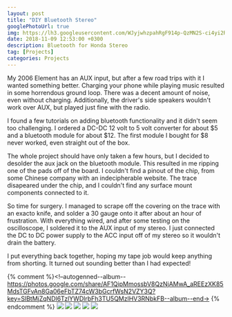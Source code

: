 ```yaml
---
layout: post
title: "DIY Bluetooth Stereo"
googlePhotoUrl: true
img: https://lh3.googleusercontent.com/WJyjwhzpahRgF914p-QzMN2S-ci4yi2RE33S_WPQejAiAdltO5NGgJQxptUMP4nPgAQF0H0hR3KBVx1ARAP833KJxq-y40SrqJ67cdkw7CmO9gKaLueSCrRSoDRhuyOhG8e5UwkKrw=w4032-h3024
date: 2018-11-09 12:53:00 +0300
description: Bluetooth for Honda Stereo
tag: [Projects]
categories: Projects
---
```


My 2006 Element has an AUX input, but after a few road trips with it I wanted something better. Charging your phone while playing music resulted in some horrendous ground loop. There was a decent amount of noise, even without charging. Additionally, the driver's side speakers wouldn't work over AUX, but played just fine with the radio.

I found a few tutorials on adding bluetooth functionality and it didn't seem too challenging. I ordered a DC-DC 12 volt to 5 volt converter for about $5 and a bluetooth module for about $12. The first module I bought for $8 never worked, even straight out of the box.

The whole project should have only taken a few hours, but I decided to desolder the aux jack on the bluetooth module. This resulted in me ripping one of the pads off of the board. I couldn't find a pinout of the chip, from some Chinese company with an indecipherable website. The trace disapeared under the chip, and I couldn't find any surface mount components connected to it.

So time for surgery. I managed to scrape off the covering on the trace with an exacto knife, and solder a 30 gauge onto it after about an hour of frustration. With everything wired, and after some testing on the oscilloscope, I soldered it to the AUX input of my stereo. I just connected the DC to DC power supply to the ACC input off of my stereo so it wouldn't drain the battery.

I put everything back together, hoping my tape job would keep anything from shorting. It turned out sounding better than I had expected!


{% comment %}<!–autogenned--album--https://photos.google.com/share/AF1QipMmossbV8QzNjAMwA_aREEzXK85MdsTGFvAn8Ga06eFbTZ74cW3bGcrfWsN2VZY3Q?key=SlBtMjZqNDl6TzlYWDlrbFh3TU5QMzlHV3RNbkFB--album--end->
{% endcomment %}
<a data-fancybox="gallery" href="https://lh3.googleusercontent.com/aFoW-DrsNjEhIqV_dDGrtle7MnZwIGRMwnSAJ6gzQjWxbdJX-QfJOrQFExxkf_g6llm1QS4ubifXKMr-xWQonGl3VSyqKef2ZNGLh9o-pxzFezqnKmbk_rxiETRdcviHMPKz9aR85Q=w3024-h4032"><img src="https://lh3.googleusercontent.com/aFoW-DrsNjEhIqV_dDGrtle7MnZwIGRMwnSAJ6gzQjWxbdJX-QfJOrQFExxkf_g6llm1QS4ubifXKMr-xWQonGl3VSyqKef2ZNGLh9o-pxzFezqnKmbk_rxiETRdcviHMPKz9aR85Q=w200-h200"></a>
<a data-fancybox="gallery" href="https://lh3.googleusercontent.com/CXewrFSNzyLVrTGNBNGhuWAhK88WDsrLQSO_dccPIzqCTlYpx6DCYQK3STvQzq3VrcvZmmVwc4lL7-i_HVMZs3Tw9usd269FHykSJlNdHpyAQSvxKFi1sm04NEWRAkCjmNFts_rzsA=w4032-h3024"><img src="https://lh3.googleusercontent.com/CXewrFSNzyLVrTGNBNGhuWAhK88WDsrLQSO_dccPIzqCTlYpx6DCYQK3STvQzq3VrcvZmmVwc4lL7-i_HVMZs3Tw9usd269FHykSJlNdHpyAQSvxKFi1sm04NEWRAkCjmNFts_rzsA=w200-h200"></a>
<a data-fancybox="gallery" href="https://lh3.googleusercontent.com/M-p53DIPHV4dErwrbgU4LvlvpwYCpUkYSdZzvXPcfMXhBZnL95Zj0b5EwSmSbBwpgk7Cx0rtadAgVHcrmZRuY5k1vBnuxM4V8vjkc9ohpgqtyUXFyurp04S-hhGdlNGmlOse3AQEzA=w3024-h4032"><img src="https://lh3.googleusercontent.com/M-p53DIPHV4dErwrbgU4LvlvpwYCpUkYSdZzvXPcfMXhBZnL95Zj0b5EwSmSbBwpgk7Cx0rtadAgVHcrmZRuY5k1vBnuxM4V8vjkc9ohpgqtyUXFyurp04S-hhGdlNGmlOse3AQEzA=w200-h200"></a>
<a data-fancybox="gallery" href="https://lh3.googleusercontent.com/pP-2evKiwH-EmEBt_rUTvUu6vlJlWsInAzvz_ChgIlNgF7fnuP4mSSkp7aL8laUIC2eUQJNncuWv7UCCykGy5DEC8wVVqEUuM4xsFZY0hFaQVjnqWM4xPffyAYkCpqJK4pgHuMMVDg=w4032-h3024"><img src="https://lh3.googleusercontent.com/pP-2evKiwH-EmEBt_rUTvUu6vlJlWsInAzvz_ChgIlNgF7fnuP4mSSkp7aL8laUIC2eUQJNncuWv7UCCykGy5DEC8wVVqEUuM4xsFZY0hFaQVjnqWM4xPffyAYkCpqJK4pgHuMMVDg=w200-h200"></a>
<a data-fancybox="gallery" href="https://lh3.googleusercontent.com/WJyjwhzpahRgF914p-QzMN2S-ci4yi2RE33S_WPQejAiAdltO5NGgJQxptUMP4nPgAQF0H0hR3KBVx1ARAP833KJxq-y40SrqJ67cdkw7CmO9gKaLueSCrRSoDRhuyOhG8e5UwkKrw=w4032-h3024"><img src="https://lh3.googleusercontent.com/WJyjwhzpahRgF914p-QzMN2S-ci4yi2RE33S_WPQejAiAdltO5NGgJQxptUMP4nPgAQF0H0hR3KBVx1ARAP833KJxq-y40SrqJ67cdkw7CmO9gKaLueSCrRSoDRhuyOhG8e5UwkKrw=w200-h200"></a>
